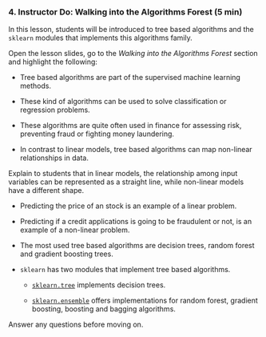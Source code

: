 ### 4. Instructor Do: Walking into the Algorithms Forest (5 min)

In this lesson, students will be introduced to tree based algorithms and the `sklearn` modules that implements this algorithms family.

Open the lesson slides, go to the _Walking into the Algorithms Forest_ section and highlight the following:

* Tree based algorithms are part of the supervised machine learning methods.

* These kind of algorithms can be used to solve classification or regression problems.

* These algorithms are quite often used in finance for assessing risk, preventing fraud or fighting money laundering.

* In contrast to linear models, tree based algorithms can map non-linear relationships in data.

Explain to students that in linear models, the relationship among input variables can be represented as a straight line, while non-linear models have a different shape.

* Predicting the price of an stock is an example of a linear problem.

* Predicting if a credit applications is going to be fraudulent or not, is an example of a non-linear problem.

* The most used tree based algorithms are decision trees, random forest and gradient boosting trees.

* `sklearn` has two modules that implement tree based algorithms.

  * [`sklearn.tree`](https://scikit-learn.org/stable/modules/classes.html#module-sklearn.tree) implements decision trees.

  * [`sklearn.ensemble`](https://scikit-learn.org/stable/modules/classes.html#module-sklearn.ensemble) offers implementations for random forest, gradient boosting, boosting and bagging algorithms.

Answer any questions before moving on.
